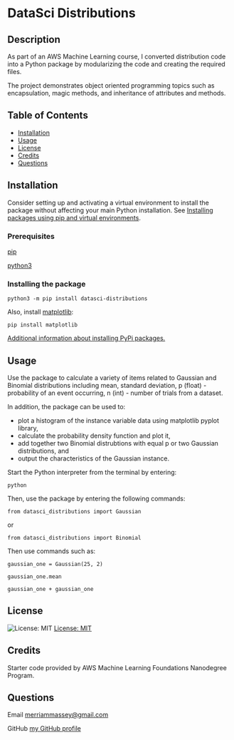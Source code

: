 # DataSci Distributions

## Description

As part of an AWS Machine Learning course, I converted distribution code into a Python package by modularizing the code and creating the required files.

The project demonstrates object oriented programming topics such as encapsulation, magic methods, and inheritance of attributes and methods.

## Table of Contents

- [Installation](#installation)
- [Usage](#usage)
- [License](#license)
- [Credits](#credits)
- [Questions](#questions)

## Installation

Consider setting up and activating a virtual environment to install the package without affecting your main Python installation. See [Installing packages using pip and virtual environments](https://packaging.python.org/guides/installing-using-pip-and-virtual-environments/).

### Prerequisites

[pip](https://pip.pypa.io/en/latest/)

[python3](https://www.python.org/downloads/)

### Installing the package

```
python3 -m pip install datasci-distributions
```

Also, install [matplotlib](https://matplotlib.org/):

```
pip install matplotlib
```

[Additional information about installing PyPi packages.](https://packaging.python.org/tutorials/installing-packages/)

## Usage

Use the package to calculate a variety of items related to Gaussian and Binomial distributions including mean, standard deviation, p (float) - probability of an event occurring, n (int) - number of trials from a dataset.

In addition, the package can be used to:

- plot a histogram of the instance variable data using matplotlib pyplot library,
- calculate the probability density function and plot it,
- add together two Binomial distrubtions with equal p or two Gaussian distributions, and
- output the characteristics of the Gaussian instance.

Start the Python interpreter from the terminal by entering:

```
python
```

Then, use the package by entering the following commands:

```
from datasci_distributions import Gaussian
```

or

```
from datasci_distributions import Binomial
```

Then use commands such as:

```
gaussian_one = Gaussian(25, 2)
```

```
gaussian_one.mean
```

```
gaussian_one + gaussian_one
```

## License

![License: MIT](https://img.shields.io/badge/License-MIT-yellow.svg)
[License: MIT](https://opensource.org/licenses/MIT)

## Credits

Starter code provided by AWS Machine Learning Foundations Nanodegree Program.

## Questions

Email merriammassey@gmail.com

GitHub [my GitHub profile](https://github.com/merriammassey)
